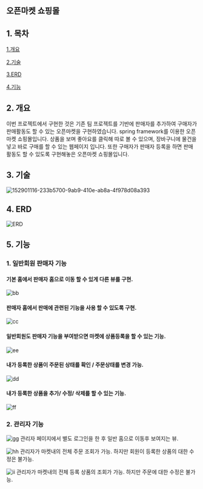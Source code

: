 ## 오픈마켓 쇼핑몰

## 1. 목차

[1.개요](#2-개요)

[2.기술](#3-기술)

[3.ERD](#4-ERD)

[4.기능](#5-기능)

## 2. 개요
이번 프로젝트에서 구현한 것은 기존 팀 프로젝트를 기반에 판매자를 추가하여 구매자가 판매활동도 할 수 있는 오픈마켓을 구현하였습니다.
spring framework를 이용한 오픈마켓 쇼핑몰입니다. 상품을 보며 좋아요를 클릭해 따로 볼 수 있으며, 장바구니에 물건을 넣고 바로 구매를 할 수 있는 웹페이지 입니다.
또한 구매자가 판매자 등록을 하면 판매활동도 할 수 있도록 구현해놓은 오픈마켓 쇼핑몰입니다.
## 3. 기술
![152901116-233b5700-9ab9-410e-ab8a-4f978d08a393](https://user-images.githubusercontent.com/96754807/153322061-f5395f89-bc03-4e3b-8ff0-42c0f2ba7776.png)
## 4. ERD
 ![ERD](https://user-images.githubusercontent.com/96754807/153321912-20fc51ae-5ad5-4b03-9916-e67a808b7e2c.PNG)
## 5. 기능
 ### 1. 일반회원 판매자 기능
#### 기본 홈에서 판매자 홈으로 이동 할 수 있게 다른 뷰를 구현. 
![bb](https://user-images.githubusercontent.com/96754807/153532243-15bb28b9-9538-4af3-8020-75e6f7906975.png)

#### 판매자 홈에서 판매에 관련된 기능을 사용 할 수 있도록 구현.
![cc](https://user-images.githubusercontent.com/96754807/153532245-b41f02db-81f7-41bd-a543-d12acf5c5930.png)

#### 일반회원도 판매자 기능을 부여받으면 마켓에 상품등록을 할 수 있는 기능.
![ee](https://user-images.githubusercontent.com/96754807/153532255-0a64c5e7-34dd-4385-b604-12cc9f44fd11.png)

#### 내가 등록한 상품이 주문된 상태를 확인 / 주문상태를 변경 가능.
![dd](https://user-images.githubusercontent.com/96754807/153532249-574b78af-dd33-478b-9a85-17c4ac6605c2.png)

#### 내가 등록한 상품을 추가/ 수정/ 삭제를 할 수 있는 기능.
![ff](https://user-images.githubusercontent.com/96754807/153532309-941d3599-6fc7-4127-9afa-a9176735b331.png)

### 2. 관리자 기능

![gg](https://user-images.githubusercontent.com/96754807/153532320-c7ee31cb-6d2b-4799-ad9e-4573fcd148c1.png)
관리자 페이지에서 별도 로그인을 한 후 일반 홈으로 이동후 보여지는 뷰.

![hh](https://user-images.githubusercontent.com/96754807/153532343-68598501-f5ae-4e83-b595-024d170fce11.png)
관리자가 마켓내의 전체 주문 조회가 가능. 하지만 회원이 등록한 상품의 대한 수정은 불가능.

![ii](https://user-images.githubusercontent.com/96754807/153532350-dd12d8cf-451f-41bc-923d-b8e16dfc0f32.png)
관리자가 마켓내의 전체 등록 상품의 조회가 가능. 하지만 주문에 대한 수정은 불가능.
